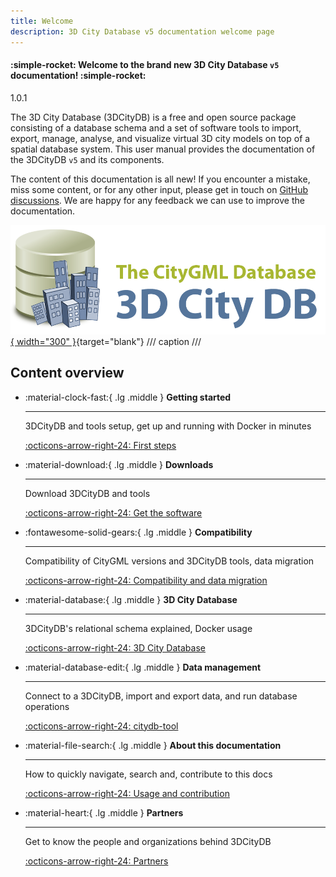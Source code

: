 ```yaml
---
title: Welcome
description: 3D City Database v5 documentation welcome page
---
```


#### :simple-rocket: Welcome to the brand new 3D City Database `v5` documentation! :simple-rocket:

1.0.1

The 3D City Database (3DCityDB) is a free and open source package consisting of a database schema and a set of software
tools to import, export, manage, analyse, and visualize virtual 3D city models on top of a spatial database system. This
user manual provides the documentation of the 3DCityDB `v5` and its components.

The content of this documentation is all new! If you encounter a mistake, miss some content, or for any other input,
please get in touch on [GitHub discussions](https://github.com/orgs/3dcitydb/discussions). We are happy for any feedback
we can use to improve the documentation.

[![3DCityDB logo](./assets/img/logos/3dcitydb-logo-long.png){ width="300" }](https://www.3dcitydb.org){target="blank"}
/// caption
///

## Content overview

<div class="grid cards" markdown>

- :material-clock-fast:{ .lg .middle } __Getting started__

    ---

    3DCityDB and tools setup, get up and running with Docker in minutes

    [:octicons-arrow-right-24: First steps](first-steps/index.md)

- :material-download:{ .lg .middle } __Downloads__

    ---

    Download 3DCityDB and tools

    [:octicons-arrow-right-24: Get the software](download.md)

- :fontawesome-solid-gears:{ .lg .middle } __Compatibility__

    ---

    Compatibility of CityGML versions and 3DCityDB tools, data migration

    [:octicons-arrow-right-24: Compatibility and data migration](compatibility.md)

- :material-database:{ .lg .middle } __3D City Database__

    ---

    3DCityDB's relational schema explained, Docker usage

    [:octicons-arrow-right-24: 3D City Database](3dcitydb/index.md)

- :material-database-edit:{ .lg .middle } __Data management__

    ---

    Connect to a 3DCityDB, import and export data, and run database operations

    [:octicons-arrow-right-24: citydb-tool](citydb-tool/index.md)

- :material-file-search:{ .lg .middle } __About this documentation__

    ---

    How to quickly navigate, search and, contribute to this docs

    [:octicons-arrow-right-24: Usage and contribution](usage-contrib.md)

- :material-heart:{ .lg .middle } __Partners__

    ---

    Get to know the people and organizations behind 3DCityDB

    [:octicons-arrow-right-24: Partners](partners/index.md)

</div>
